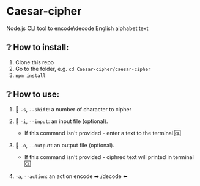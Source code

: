 # Caesar-cipher
Node.js CLI tool to encode\decode English alphabet text

## :grey_question: How to install:

1. Clone this repo
2. Go to the folder, e.g. ``cd Caesar-cipher/caesar-cipher``
3. ``npm install``

## :grey_question: How to use:

1. :slot_machine: ``-s``, ``--shift``: a number of character to cipher

2. :page_facing_up: ``-i``, ``--input``: an input file (optional).
   - If this command isn't provided - enter a text to the terminal :cl:

3. :floppy_disk: ``-o``, ``--output``: an output file (optional).
   - If this command isn't provided - ciphred text will printed in terminal :cl:

4. ``-a``, ``--action``: an action encode :arrow_right: /decode :arrow_left:
